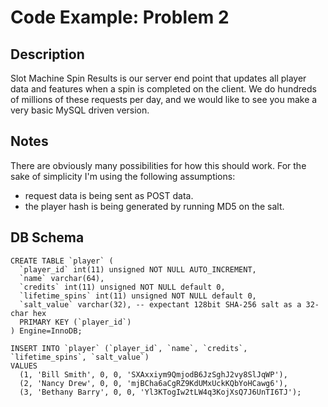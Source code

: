 # Code Example: Problem 2

## Description
Slot Machine Spin Results is our server end point that updates all player data and features when a spin is completed on the client. We do hundreds of millions of these requests per day, and we would like to see you make a very basic MySQL driven version.

## Notes
There are obviously many possibilities for how this should work. For the sake of simplicity I'm using the following assumptions:
* request data is being sent as POST data.
* the player hash is being generated by running MD5 on the salt.

## DB Schema
    CREATE TABLE `player` (
      `player_id` int(11) unsigned NOT NULL AUTO_INCREMENT,
      `name` varchar(64),
      `credits` int(11) unsigned NOT NULL default 0,
      `lifetime_spins` int(11) unsigned NOT NULL default 0,
      `salt_value` varchar(32), -- expectant 128bit SHA-256 salt as a 32-char hex
      PRIMARY KEY (`player_id`)
    ) Engine=InnoDB;

    INSERT INTO `player` (`player_id`, `name`, `credits`, `lifetime_spins`, `salt_value`)
    VALUES
      (1, 'Bill Smith', 0, 0, 'SXAxxiym9QmjodB6JzSghJ2vy8SlJqWP'),
      (2, 'Nancy Drew', 0, 0, 'mjBCha6aCgRZ9KdUMxUckKQbYoHCawg6'),
      (3, 'Bethany Barry', 0, 0, 'Yl3KTogIw2tLW4q3KojXsQ7J6UnTI6TJ');


